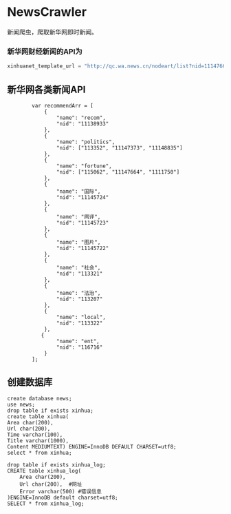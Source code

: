 # NewsCrawler
新闻爬虫，爬取新华网即时新闻。

### 新华网财经新闻的API为
```python
xinhuanet_template_url = "http://qc.wa.news.cn/nodeart/list?nid=11147664&pgnum={}&cnt={}&tp=1&orderby=1"
```

## 新华网各类新闻API

            var recommendArr = [ 
                {
                    "name": "recom",
                    "nid": "11138933"
                },
                {
                    "name": "politics",
                    "nid": ["113352", "11147373", "11148835"]
                },
                {
                    "name": "fortune",
                    "nid": ["115062", "11147664", "1111750"]
                },
                {
                    "name": "国际",
                    "nid": "11145724"
                },
                {
                    "name": "网评",
                    "nid": "11145723"
                },
                {
                    "name": "图片",
                    "nid": "11145722"
                },
                {
                    "name": "社会",
                    "nid": "113321"
                },
                {
                    "name": "法治",
                    "nid": "113207"
                },
                {
                    "name": "local",
                    "nid": "113322"
                },
               {
                    "name": "ent",
                    "nid": "116716"
                }
            ];
## 创建数据库

```mysql
create database news;
use news;
drop table if exists xinhua;
create table xinhua(
Area char(200),
Url char(200),
Time varchar(100),
Title varchar(1000),
Content MEDIUMTEXT) ENGINE=InnoDB DEFAULT CHARSET=utf8;
select * from xinhua;
```

```mysql
drop table if exists xinhua_log;
CREATE table xinhua_log(
    Area char(200),
	Url char(200),	#网址
	Error varchar(500) #错误信息
)ENGINE=InnoDB default charset=utf8;
SELECT * from xinhua_log;
```













